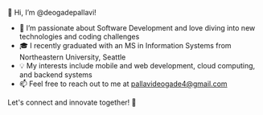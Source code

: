 👋 Hi, I’m @deogadepallavi!

- 👀 I’m passionate about Software Development and love diving into new technologies and coding challenges
- 🎓 I recently graduated with an MS in Information Systems from Northeastern University, Seattle
- 💡 My interests include mobile and web development, cloud computing, and backend systems
- 📫 Feel free to reach out to me at pallavideogade4@gmail.com

Let's connect and innovate together! 🚀
<!---
deogadepallavi/deogadepallavi is a ✨ special ✨ repository because its `README.md` (this file) appears on your GitHub profile.
You can click the Preview link to take a look at your changes.
--->
